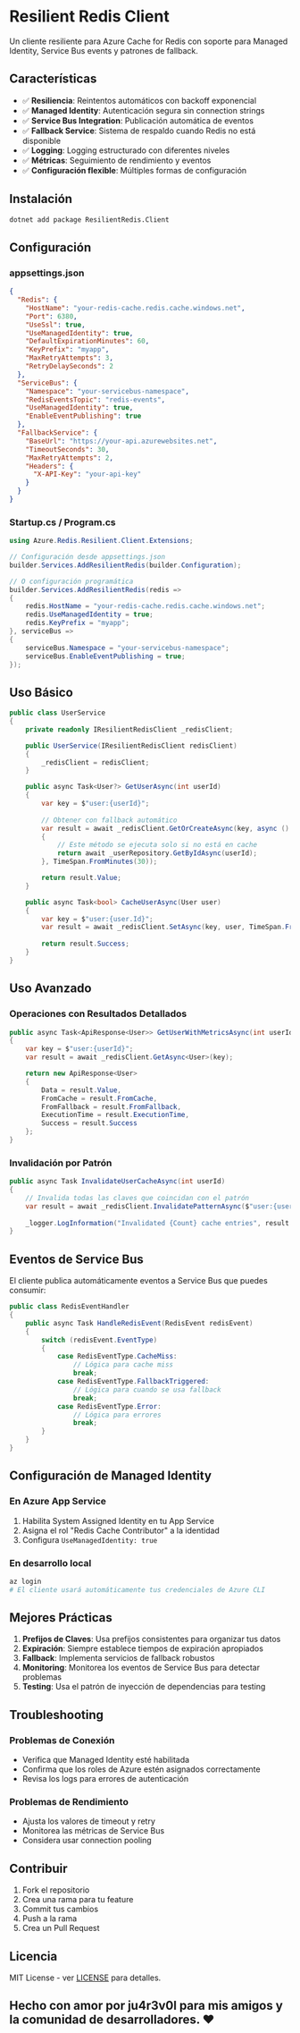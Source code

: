 # Resilient Redis Client

Un cliente resiliente para Azure Cache for Redis con soporte para Managed Identity, Service Bus events y patrones de fallback.

## Características

- ✅ **Resiliencia**: Reintentos automáticos con backoff exponencial
- ✅ **Managed Identity**: Autenticación segura sin connection strings
- ✅ **Service Bus Integration**: Publicación automática de eventos
- ✅ **Fallback Service**: Sistema de respaldo cuando Redis no está disponible
- ✅ **Logging**: Logging estructurado con diferentes niveles
- ✅ **Métricas**: Seguimiento de rendimiento y eventos
- ✅ **Configuración flexible**: Múltiples formas de configuración

## Instalación

```bash
dotnet add package ResilientRedis.Client
```

## Configuración

### appsettings.json

```json
{
  "Redis": {
    "HostName": "your-redis-cache.redis.cache.windows.net",
    "Port": 6380,
    "UseSsl": true,
    "UseManagedIdentity": true,
    "DefaultExpirationMinutes": 60,
    "KeyPrefix": "myapp",
    "MaxRetryAttempts": 3,
    "RetryDelaySeconds": 2
  },
  "ServiceBus": {
    "Namespace": "your-servicebus-namespace",
    "RedisEventsTopic": "redis-events",
    "UseManagedIdentity": true,
    "EnableEventPublishing": true
  },
  "FallbackService": {
    "BaseUrl": "https://your-api.azurewebsites.net",
    "TimeoutSeconds": 30,
    "MaxRetryAttempts": 2,
    "Headers": {
      "X-API-Key": "your-api-key"
    }
  }
}
```

### Startup.cs / Program.cs

```csharp
using Azure.Redis.Resilient.Client.Extensions;

// Configuración desde appsettings.json
builder.Services.AddResilientRedis(builder.Configuration);

// O configuración programática
builder.Services.AddResilientRedis(redis =>
{
    redis.HostName = "your-redis-cache.redis.cache.windows.net";
    redis.UseManagedIdentity = true;
    redis.KeyPrefix = "myapp";
}, serviceBus =>
{
    serviceBus.Namespace = "your-servicebus-namespace";
    serviceBus.EnableEventPublishing = true;
});
```

## Uso Básico

```csharp
public class UserService
{
    private readonly IResilientRedisClient _redisClient;

    public UserService(IResilientRedisClient redisClient)
    {
        _redisClient = redisClient;
    }

    public async Task<User?> GetUserAsync(int userId)
    {
        var key = $"user:{userId}";
        
        // Obtener con fallback automático
        var result = await _redisClient.GetOrCreateAsync(key, async () =>
        {
            // Este método se ejecuta solo si no está en cache
            return await _userRepository.GetByIdAsync(userId);
        }, TimeSpan.FromMinutes(30));

        return result.Value;
    }

    public async Task<bool> CacheUserAsync(User user)
    {
        var key = $"user:{user.Id}";
        var result = await _redisClient.SetAsync(key, user, TimeSpan.FromHours(1));
        
        return result.Success;
    }
}
```

## Uso Avanzado

### Operaciones con Resultados Detallados

```csharp
public async Task<ApiResponse<User>> GetUserWithMetricsAsync(int userId)
{
    var key = $"user:{userId}";
    var result = await _redisClient.GetAsync<User>(key);

    return new ApiResponse<User>
    {
        Data = result.Value,
        FromCache = result.FromCache,
        FromFallback = result.FromFallback,
        ExecutionTime = result.ExecutionTime,
        Success = result.Success
    };
}
```

### Invalidación por Patrón

```csharp
public async Task InvalidateUserCacheAsync(int userId)
{
    // Invalida todas las claves que coincidan con el patrón
    var result = await _redisClient.InvalidatePatternAsync($"user:{userId}:*");
    
    _logger.LogInformation("Invalidated {Count} cache entries", result.Value);
}
```

## Eventos de Service Bus

El cliente publica automáticamente eventos a Service Bus que puedes consumir:

```csharp
public class RedisEventHandler
{
    public async Task HandleRedisEvent(RedisEvent redisEvent)
    {
        switch (redisEvent.EventType)
        {
            case RedisEventType.CacheMiss:
                // Lógica para cache miss
                break;
            case RedisEventType.FallbackTriggered:
                // Lógica para cuando se usa fallback
                break;
            case RedisEventType.Error:
                // Lógica para errores
                break;
        }
    }
}
```

## Configuración de Managed Identity

### En Azure App Service

1. Habilita System Assigned Identity en tu App Service
2. Asigna el rol "Redis Cache Contributor" a la identidad
3. Configura `UseManagedIdentity: true`

### En desarrollo local

```bash
az login
# El cliente usará automáticamente tus credenciales de Azure CLI
```

## Mejores Prácticas

1. **Prefijos de Claves**: Usa prefijos consistentes para organizar tus datos
2. **Expiración**: Siempre establece tiempos de expiración apropiados
3. **Fallback**: Implementa servicios de fallback robustos
4. **Monitoring**: Monitorea los eventos de Service Bus para detectar problemas
5. **Testing**: Usa el patrón de inyección de dependencias para testing

## Troubleshooting

### Problemas de Conexión

- Verifica que Managed Identity esté habilitada
- Confirma que los roles de Azure estén asignados correctamente
- Revisa los logs para errores de autenticación

### Problemas de Rendimiento

- Ajusta los valores de timeout y retry
- Monitorea las métricas de Service Bus
- Considera usar connection pooling

## Contribuir

1. Fork el repositorio
2. Crea una rama para tu feature
3. Commit tus cambios
4. Push a la rama
5. Crea un Pull Request

## Licencia

MIT License - ver [LICENSE](LICENSE) para detalles.

## Hecho con amor por ju4r3v0l para mis amigos y la comunidad de desarrolladores. ❤️
